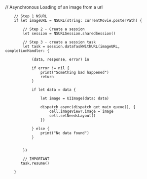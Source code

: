 // Asynchronous Loading of an image from a url
        
        // Step 1 NSURL
        if let imageURL = NSURL(string: currentMovie.posterPath) {

            // Step 2 - Create a session
            let session = NSURLSession.sharedSession()

            // Step 3 - create a session task
            let task = session.dataTaskWithURL(imageURL, completionHandler: {

                (data, response, error) in

                if error != nil {
                    print("Something bad happened")
                    return
                }

                if let data = data {

                    let image = UIImage(data: data)

                    dispatch_async(dispatch_get_main_queue(), {
                        cell.imageView?.image = image
                        cell.setNeedsLayout()
                    })

                } else {
                    print("No data found")
                }


            })

            // IMPORTANT
           task.resume()

        }
